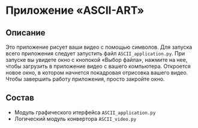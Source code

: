 # Приложение «ASCII-ART»


## Описание
Это приложение рисует ваши видео с помощью символов.
Для запуска всего приложения следует запустить файл `ASCII_application.py`.
При запуске вы увидете окно с кнопокой «Выбор файла», нажмите на нее, чтобы загрузить в приложение видео с вашего компьютера.
Откроется новое окно, в котором начнется покадровая отрисовка вашего видео.
Чтобы завершить работу приложения, просто закройте окно.

## Состав
- Модуль графического итерфейса `ASCII_application.py` 
- Логический модуль конвертора `ASCII_video.py`
